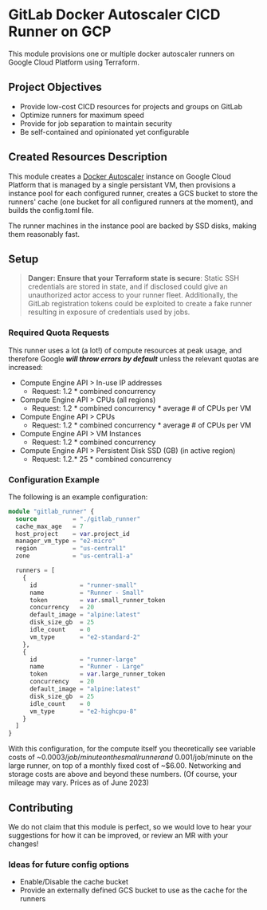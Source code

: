 # GitLab Docker Autoscaler CICD Runner on GCP

This module provisions one or multiple docker autoscaler runners on Google Cloud Platform using Terraform.

## Project Objectives

- Provide low-cost CICD resources for projects and groups on GitLab
- Optimize runners for maximum speed
- Provide for job separation to maintain security
- Be self-contained and opinionated yet configurable

## Created Resources Description

This module creates a [Docker Autoscaler](https://docs.gitlab.com/runner/executors/docker_autoscaler.html) instance on Google Cloud Platform that is managed by a single persistant VM, then provisions a instance pool for each configured runner, creates a GCS bucket to store the runners' cache (one bucket for all configured runners at the moment), and builds the config.toml file.

The runner machines in the instance pool are backed by SSD disks, making them reasonably fast.

## Setup

> **Danger:**
> **Ensure that your Terraform state is secure**: Static SSH credentials are stored in state, and if disclosed could give an unauthorized actor access to your runner fleet.
> Additionally, the GitLab registration tokens could be exploited to create a fake runner resulting in exposure of credentials used by jobs.

### Required Quota Requests

This runner uses a lot (a lot!) of compute resources at peak usage, and therefore Google ***will throw errors by default*** unless the relevant quotas are increased:

- Compute Engine API > In-use IP addresses
  - Request: 1.2 * combined concurrency
- Compute Engine API > CPUs (all regions)
  - Request: 1.2 * combined concurrency * average # of CPUs per VM
- Compute Engine API > CPUs
  - Request: 1.2 * combined concurrency * average # of CPUs per VM
- Compute Engine API > VM Instances
  - Request: 1.2 * combined concurrency
- Compute Engine API > Persistent Disk SSD (GB) (in active region)
  - Request: 1.2.* 25 * combined concurrency

### Configuration Example

The following is an example configuration:

```tf
module "gitlab_runner" {
  source          = "./gitlab_runner"
  cache_max_age   = 7
  host_project    = var.project_id
  manager_vm_type = "e2-micro"
  region          = "us-central1"
  zone            = "us-central1-a"

  runners = [
    {
      id            = "runner-small"
      name          = "Runner - Small"
      token         = var.small_runner_token
      concurrency   = 20
      default_image = "alpine:latest"
      disk_size_gb  = 25
      idle_count    = 0
      vm_type       = "e2-standard-2"
    },
    {
      id            = "runner-large"
      name          = "Runner - Large"
      token         = var.large_runner_token
      concurrency   = 20
      default_image = "alpine:latest"
      disk_size_gb  = 25
      idle_count    = 0
      vm_type       = "e2-highcpu-8"
    }
  ]
}
```

With this configuration, for the compute itself you theoretically see variable costs of ~$0.0003/job/minute on the small runner and ~$0.001/job/minute on the large runner, on top of a monthly fixed cost of ~$6.00. Networking and storage costs are above and beyond these numbers. (Of course, your mileage may vary. Prices as of June 2023)

## Contributing

We do not claim that this module is perfect, so we would love to hear your suggestions for how it can be improved, or review an MR with your changes!

### Ideas for future config options

- Enable/Disable the cache bucket
- Provide an externally defined GCS bucket to use as the cache for the runners
